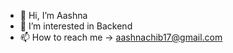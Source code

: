 - 👋 Hi, I’m Aashna 
- 👀 I’m interested in Backend
- 📫 How to reach me -> aashnachib17@gmail.com

<!---
aashna-chib17/aashna-chib17 is a ✨ special ✨ repository because its `README.md` (this file) appears on your GitHub profile.
You can click the Preview link to take a look at your changes.
--->

